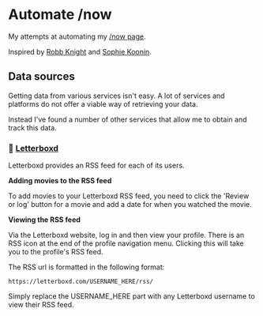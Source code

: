 # Automate /now

My attempts at automating my [/now page](https://akashgoswami.com/now).

Inspired by [Robb Knight](https://rknight.me/blog/automating-my-now-page/) and [Sophie Koonin](https://localghost.dev/blog/everything-should-have-an-api-adventures-in-trying-to-automate-stuff/). 

## Data sources
Getting data from various services isn't easy. A lot of services and platforms do not offer a viable way of retrieving your data. 

Instead I've found a number of other services that allow me to obtain and track this data.

### 🍿 [Letterboxd](https://letterboxd.com/)
Letterboxd provides an RSS feed for each of its users. 

**Adding movies to the RSS feed**

To add movies to your Letterboxd RSS feed, you need to click the 'Review or log' button for a movie and add a date for when you watched the movie.

**Viewing the RSS feed**

Via the Letterboxd website, log in and then view your profile. 
There is an RSS icon at the end of the profile navigation menu. Clicking this will take you to the profile's RSS feed.

The RSS url is formatted in the following format:

`https://letterboxd.com/USERNAME_HERE/rss/`

Simply replace the USERNAME_HERE part with any Letterboxd username to view their RSS feed.